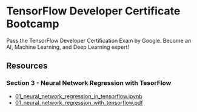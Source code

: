 # TensorFlow Developer Certificate Bootcamp
Pass the TensorFlow Developer Certification Exam by Google. Become an AI, Machine Learning, and Deep Learning expert!

## Resources
### Section 3 - Neural Network Regression with TesorFlow
* [01_neural_network_regression_in_tensorflow.ipynb](https://github.com/mrdbourke/tensorflow-deep-learning/blob/main/01_neural_network_regression_in_tensorflow.ipynb)
* [01_neural_network_regression_with_tensorflow.pdf](https://github.com/mrdbourke/tensorflow-deep-learning/blob/main/slides/01_neural_network_regression_with_tensorflow.pdf)